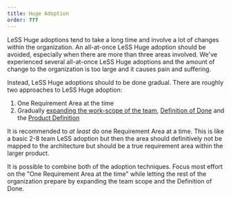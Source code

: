```yaml
---
title: Huge Adoption
order: ???
---
```


LeSS Huge adoptions tend to take a long time and involve a lot of changes within the organization. An all-at-once LeSS Huge adoption should be avoided, especially when there are more than three areas involved. We've experienced several all-at-once LeSS Huge adoptions and the amount of change to the organization is too large and it causes pain and suffering.

Instead, LeSS Huge adoptions should to be done gradual. There are roughly two approaches to LeSS Huge adoption:

1) One Requirement Area at the time
2) Gradually [expanding the work-scope of the team](/less/adoption/feature-team-adoption_map.html), [Definition of Done](/less/framework/definition-of-done.html) and the [Product Definition](/less/framework/product.html)

It is recommended to *at least* do one Requirement Area at a time. This is like a basic 2-8 team LeSS adoption but then the area should definitively not be mapped to the architecture but should be a true requirement area within the larger product.

It is possible to combine both of the adoption techniques. Focus most effort on the "One Requirement Area at the time" while letting the rest of the organization prepare by expanding the team scope and the Definition of Done.
